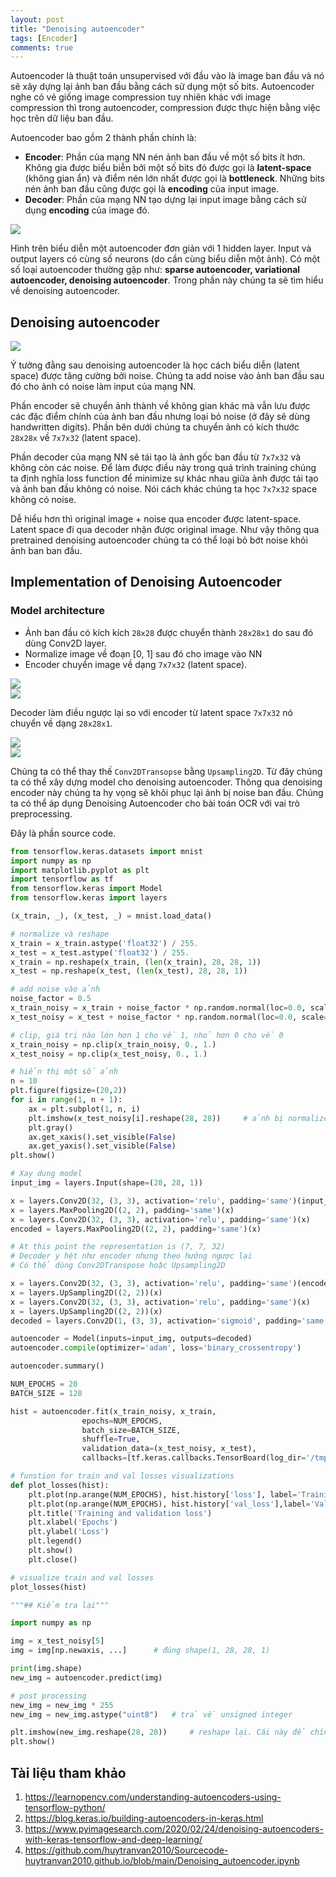 ```yaml
---
layout: post
title: "Denoising autoencoder"
tags: [Encoder]
comments: true
---
```


Autoencoder là thuật toán unsupervised với đầu vào là image ban đầu và nó sẽ xây dựng lại ảnh ban đầu bằng cách sử dụng một số bits. Autoencoder nghe có vẻ giống image compression tuy nhiên khác với image compression thì trong autoencoder, compression được thực hiện bằng việc học trên dữ liệu ban đầu. 

Autoencoder bao gồm 2 thành phần chính là:
- **Encoder**: Phần của mạng NN nén ảnh ban đầu về một số bits ít hơn. Không gia được biểu biễn bởi một số bits đó được gọi là **latent-space** (không gian ẩn) và điểm nén lớn nhất được gọi là **bottleneck**. Những bits nén ảnh ban đầu cũng được gọi là **encoding** của input image.
- **Decoder**: Phần của mạng NN tạo dựng lại input image bằng cách sử dụng **encoding** của image đó.

<img src="https://learnopencv.com/wp-content/uploads/2017/11/AutoEncoder.png">

Hình trên biểu diễn một autoencoder đơn giản với 1 hidden layer. Input và output layers có cùng số neurons (do cần cùng biểu diễn một ảnh). Có một số loại autoencoder thường gặp như: **sparse autoencoder, variational autoencoder, denoising autoencoder**. Trong phần này chúng ta sẽ tìm hiểu về denoising autoencoder.

## Denoising autoencoder
<img src="https://learnopencv.com/wp-content/uploads/2017/11/denoising-example.png" style="display:block; margin-left:auto; margin-right:auto">

Ý tưởng đằng sau denoising autoencoder là học cách biểu diễn (latent space) được tăng cường bởi noise. Chúng ta add noise vào ảnh ban đầu sau đó cho ảnh có noise làm input của mạng NN. 

Phần encoder sẽ chuyển ảnh thành về không gian khác mà vẫn lưu được các đặc điểm chính của ảnh ban đầu nhưng loại bỏ noise (ở đây sẽ dùng handwritten digits). Phần bên dưới chúng ta chuyển ảnh có kích thước `28x28x` về `7x7x32` (latent space).

Phần decoder của mạng NN sẽ tái tạo là ảnh gốc ban đầu từ `7x7x32` và không còn các noise. Để làm được điều này trong quá trình training chúng ta định nghĩa loss function để minimize sự khác nhau giữa ảnh được tái tạo và ảnh ban đầu không có noise. Nói cách khác chúng ta học `7x7x32` space không có noise. 

Dễ hiểu hơn thì original image + noise qua encoder được latent-space. Latent space đi qua decoder nhận được original image. Như vậy thông qua pretrained denoising autoencoder chúng ta có thể loại bỏ bớt noise khỏi ảnh ban ban đầu.

## Implementation of Denoising Autoencoder
### Model architecture
- Ảnh ban đầu có kích kích `28x28` được chuyển thành `28x28x1` do sau đó dùng Conv2D layer. 
- Normalize image về đoạn [0, 1] sau đó cho image vào NN
- Encoder chuyển image về dạng `7x7x32` (latent space).

<img src="https://learnopencv.com/wp-content/uploads/2017/11/encoder-block-noise-2.png" style="display:block; margin-left:auto; margin-right:auto">

<img src="https://learnopencv.com/wp-content/uploads/2017/11/encoder-diagram.png" style="display:block; margin-left:auto; margin-right:auto">

Decoder làm điều ngược lại so với encoder từ latent space `7x7x32` nó chuyển về dạng `28x28x1`.

<img src="https://learnopencv.com/wp-content/uploads/2017/11/decoder-noise-diagram-3.png" style="display:block; margin-left:auto; margin-right:auto">

<img src="https://learnopencv.com/wp-content/uploads/2017/11/decoder-block.png" style="display:block; margin-left:auto; margin-right:auto">

Chúng ta có thể thay thế `Conv2DTransopse` bằng `Upsampling2D`.
Từ đây chúng ta có thể xây dựng model cho denoising autoencoder. Thông qua denoising encoder này chúng ta hy vọng sẽ khôi phục lại ảnh bị noise ban đầu. Chúng ta có thể áp dụng Denoising Autoencoder cho bài toán OCR với vai trò preprocessing. 

Đây là phần source code. 
```python
from tensorflow.keras.datasets import mnist
import numpy as np
import matplotlib.pyplot as plt
import tensorflow as tf
from tensorflow.keras import Model
from tensorflow.keras import layers

(x_train, _), (x_test, _) = mnist.load_data()

# normalize và reshape
x_train = x_train.astype('float32') / 255.
x_test = x_test.astype('float32') / 255.
x_train = np.reshape(x_train, (len(x_train), 28, 28, 1))
x_test = np.reshape(x_test, (len(x_test), 28, 28, 1))

# add noise vào ảnh
noise_factor = 0.5
x_train_noisy = x_train + noise_factor * np.random.normal(loc=0.0, scale=1.0, size=x_train.shape)   # size đúng với x_train để kớp
x_test_noisy = x_test + noise_factor * np.random.normal(loc=0.0, scale=1.0, size=x_test.shape) 

# clip, giá trị nào lớn hơn 1 cho về 1, nhỏ hơn 0 cho về 0
x_train_noisy = np.clip(x_train_noisy, 0., 1.)
x_test_noisy = np.clip(x_test_noisy, 0., 1.)

# hiển thị một số ảnh
n = 10
plt.figure(figsize=(20,2))
for i in range(1, n + 1):
    ax = plt.subplot(1, n, i)
    plt.imshow(x_test_noisy[i].reshape(28, 28))     # ảnh bị normalize về [0, 1] mà vẫn hiển thị nhỉ
    plt.gray()
    ax.get_xaxis().set_visible(False)
    ax.get_yaxis().set_visible(False)
plt.show()

# Xay dung model
input_img = layers.Input(shape=(28, 28, 1))

x = layers.Conv2D(32, (3, 3), activation='relu', padding='same')(input_img)
x = layers.MaxPooling2D((2, 2), padding='same')(x)
x = layers.Conv2D(32, (3, 3), activation='relu', padding='same')(x)
encoded = layers.MaxPooling2D((2, 2), padding='same')(x)

# At this point the representation is (7, 7, 32)
# Decoder y hệt như encoder nhưng theo hướng ngược lại
# Có thể dùng Conv2DTranspose hoặc Upsampling2D

x = layers.Conv2D(32, (3, 3), activation='relu', padding='same')(encoded)
x = layers.UpSampling2D((2, 2))(x)
x = layers.Conv2D(32, (3, 3), activation='relu', padding='same')(x)
x = layers.UpSampling2D((2, 2))(x)
decoded = layers.Conv2D(1, (3, 3), activation='sigmoid', padding='same')(x)

autoencoder = Model(inputs=input_img, outputs=decoded)
autoencoder.compile(optimizer='adam', loss='binary_crossentropy')

autoencoder.summary()

NUM_EPOCHS = 20
BATCH_SIZE = 128

hist = autoencoder.fit(x_train_noisy, x_train,
                epochs=NUM_EPOCHS,
                batch_size=BATCH_SIZE,
                shuffle=True,
                validation_data=(x_test_noisy, x_test),
                callbacks=[tf.keras.callbacks.TensorBoard(log_dir='/tmp/tb', histogram_freq=0, write_graph=False)])

# funstion for train and val losses visualizations
def plot_losses(hist):
    plt.plot(np.arange(NUM_EPOCHS), hist.history['loss'], label='Training loss')
    plt.plot(np.arange(NUM_EPOCHS), hist.history['val_loss'],label='Validation loss')
    plt.title('Training and validation loss')
    plt.xlabel('Epochs')
    plt.ylabel('Loss')
    plt.legend()
    plt.show()
    plt.close()

# visualize train and val losses
plot_losses(hist)

"""## Kiểm tra lại"""

import numpy as np

img = x_test_noisy[5]
img = img[np.newaxis, ...]      # đúng shape(1, 28, 28, 1)

print(img.shape)
new_img = autoencoder.predict(img)

# post processing
new_img = new_img * 255
new_img = new_img.astype("uint8")   # trả về unsigned integer

plt.imshow(new_img.reshape(28, 28))     # reshape lại. Cái này để chính xác nên dùng tf.squeeze để dropout các axis cho chính xác
plt.show()
```

## Tài liệu tham khảo
1. https://learnopencv.com/understanding-autoencoders-using-tensorflow-python/
2. https://blog.keras.io/building-autoencoders-in-keras.html
3. https://www.pyimagesearch.com/2020/02/24/denoising-autoencoders-with-keras-tensorflow-and-deep-learning/
4. https://github.com/huytranvan2010/Sourcecode-huytranvan2010.github.io/blob/main/Denoising_autoencoder.ipynb 